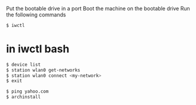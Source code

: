 Put the bootable drive in a port
Boot the machine on the bootable drive
Run the following commands

```sh
$ iwctl
```

# in iwctl bash
```sh
$ device list
$ station wlan0 get-networks
$ station wlan0 connect <my-network>
$ exit
```

```sh
$ ping yahoo.com
$ archinstall
```
